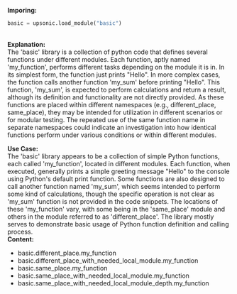 <b class="custom_code_highlight_green">Imporing:</b><br>
```python
basic = upsonic.load_module("basic")
```
<br><b class="custom_code_highlight_green">Explanation:</b><br>The 'basic' library is a collection of python code that defines several functions under different modules. Each function, aptly named 'my_function', performs different tasks depending on the module it is in. In its simplest form, the function just prints "Hello". In more complex cases, the function calls another function 'my_sum' before printing "Hello". This function, 'my_sum', is expected to perform calculations and return a result, although its definition and functionality are not directly provided. As these functions are placed within different namespaces (e.g., different_place, same_place), they may be intended for utilization in different scenarios or for modular testing. The repeated use of the same function name in separate namespaces could indicate an investigation into how identical functions perform under various conditions or within different modules.

<b class="custom_code_highlight_green">Use Case:</b><br>The 'basic' library appears to be a collection of simple Python functions, each called 'my_function', located in different modules. Each function, when executed, generally prints a simple greeting message "Hello" to the console using Python's default print function. Some functions are also designed to call another function named 'my_sum', which seems intended to perform some kind of calculations, though the specific operation is not clear as 'my_sum' function is not provided in the code snippets. The locations of these 'my_function' vary, with some being in the 'same_place' module and others in the module referred to as 'different_place'. The library mostly serves to demonstrate basic usage of Python function definition and calling process.
<br><b class="custom_code_highlight_green">Content:</b><br>
  - basic.different_place.my_function
  - basic.different_place_with_needed_local_module.my_function
  - basic.same_place.my_function
  - basic.same_place_with_needed_local_module.my_function
  - basic.same_place_with_needed_local_module_depth.my_function
